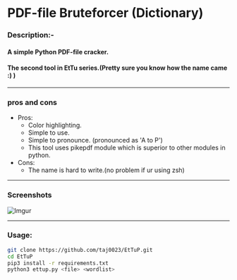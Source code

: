 # **PDF-file Bruteforcer (Dictionary)**




### Description:-
#### A simple Python PDF-file cracker. 
#### The second tool in EtTu series.(Pretty sure you know how the name came :) )



___
### pros and cons
* Pros:
    * Color highlighting.
    * Simple to use.
    * Simple to pronounce. (pronounced as 'A to P')
    * This tool uses pikepdf module which is superior to other modules in python.
* Cons:
    * The name is hard to write.(no problem if ur using zsh)

___
### Screenshots
![Imgur](https://i.imgur.com/VjAyQQB.png)

___
### Usage:
```bash
git clone https://github.com/taj0023/EtTuP.git
cd EtTuP
pip3 install -r requirements.txt
python3 ettup.py <file> <wordlist>
```
